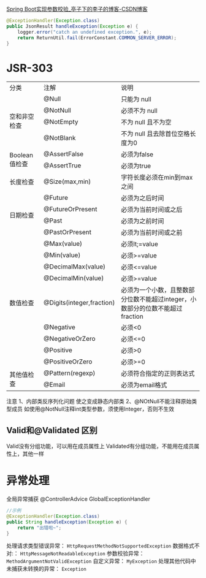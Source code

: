 [Spring Boot实现参数校验_亭子下的李子的博客-CSDN博客](https://blog.csdn.net/weixin_43407520/article/details/118480962)


```java
@ExceptionHandler(Exception.class)  
public JsonResult handleException(Exception e) {  
    logger.error("catch an undefined exception.", e);  
    return ReturnUtil.fail(ErrorConstant.COMMON_SERVER_ERROR);  
}
```

# JSR-303

<table>
	<tr>
		<td>分类</td>
		<td>注解</td>
		<td>说明</td>
	</tr>
	<tr>
		<td rowspan="4">空和非空检查</td>
		<td>@Null</td>
		<td>只能为 null</td>
	</tr>
	<tr>
		<td>@NotNull</td>
		<td>必须不为 null</td>
	</tr>
	<tr>
		<td>@NotEmpty</td>
		<td>不为 null 且不为空</td>
	</tr>
	<tr>
		<td>@NotBlank</td>
		<td>不为 null 且去除首位空格长度为0</td>
	</tr>
	<tr>
		<td rowspan="2">Boolean值检查</td>
		<td>@AssertFalse</td>
		<td>必须为false</td>
	</tr>
	<tr>
		<td>@AssertTrue</td>
		<td>必须为true</td>
	</tr>
	<tr>
		<td>长度检查</td>
		<td>@Size(max,min)</td>
		<td>字符长度必须在min到max之间</td>
	</tr>
	<tr>
		<td rowspan="4">日期检查</td>
		<td>@Future</td>
		<td>必须为之后时间</td>
	</tr>
	<tr>
		<td>@FutureOrPresent</td>
		<td>必须为当前时间或之后</td>
	</tr>
	<tr>
		<td>@Past</td>
		<td>必须为之前时间</td>
	</tr>
	<tr>
		<td>@PastOrPresent</td>
		<td>必须为当前时间或之前</td>
	</tr>
	<tr>
		<td rowspan="9">数值检查</td>
		<td>@Max(value)</td>
		<td>必须lt;=value</td>
	</tr>
	<tr>
		<td>@Min(value)</td>
		<td>必须>=value</td>
	</tr>
	<tr>
		<td>@DecimalMax(value)</td>
		<td>必须&lt;=value</td>
	</tr>
	<tr>
		<td>@DecimalMin(value)</td>
		<td>必须>=value</td>
	</tr>
	<tr>
		<td>@Digits(integer,fraction)</td>
		<td>必须为一个小数，且整数部分位数不能超过integer，小数部分的位数不能超过fraction</td>
	</tr>
	<tr>
		<td>@Negative</td>
		<td>必须&lt;0</td>
	</tr>
	<tr>
		<td>@NegativeOrZero</td>
		<td>必须&lt;=0</td>
	</tr>
	<tr>
		<td>@Positive</td>
		<td>必须>0</td>
	</tr>
	<tr>
		<td>@PositiveOrZero</td>
		<td>必须>=0</td>
	</tr>
	<tr>
		<td rowspan="2">其他值检查</td>
		<td>@Pattern(regexp)</td>
		<td>必须符合指定的正则表达式</td>
	</tr>
	<tr>
		<td>@Email</td>
		<td>必须为email格式</td>
	</tr>
</table>


注意
1、内部类反序列化问题
使之变成静态内部类
2、@NOtNull不能注释原始类型成员
如使用@NotNull注释int类型参数，须使用Integer，否则不生效

## Valid和@Validated 区别
Valid没有分组功能，可以用在成员属性上
Validated有分组功能，不能用在成员属性上，其他一样
# 异常处理
全局异常捕获 @ControllerAdvice GlobalExceptionHandler

```java
//示例
@ExceptionHandler(Exception.class)  
public String handleException(Exception e) {   
    return "出错啦~";  
}
```

处理请求类型错误异常： `HttpRequestMethodNotSupportedException`
数据格式不对:： `HttpMessageNotReadableException`
参数校验异常： `MethodArgumentNotValidException`
自定义异常： `MyException`
处理其他代码中未捕获未转换的异常： `Exception`

